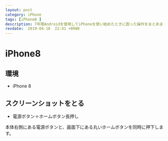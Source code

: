 ```yaml
---
layout: post
category: iPhone
tags: [iPhone8 ]
description: 7年間Androidを使用してiPhoneを使い始めたときに困った操作をまとめました。
revdate:  2019-04-18  22:41 +0900
---
```

# iPhone8



## 環境

* iPhone 8

## スクリーンショットをとる

* 電源ボタン＋ホームボタン長押し

本体右側にある電源ボタンと、画面下にある丸いホームボタンを同時に押下します。


